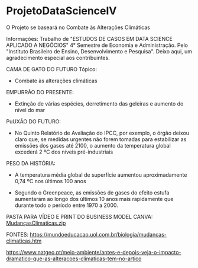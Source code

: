 # ProjetoDataScienceIV


O Projeto se baseará no Combate às Alterações Climáticas

Informações: Trabalho de "ESTUDOS DE CASOS EM DATA SCIENCE APLICADO A NEGÓCIOS" 4° Semestre de Economia e Administração. Pelo "Instituto Brasileiro de Ensino, Desenvolvimento e Pesquisa". Deixo aqui, um agradecimento especial aos contribuintes.



CAMA DE GATO DO FUTURO
Tópico:
- Combate às alterações climáticas

EMPURRÃO DO PRESENTE:

- Extinção de várias espécies, derretimento das geleiras e aumento do nível do mar

PuUXÃO DO FUTURO:

- No Quinto Relatório de Avaliação do IPCC, por exemplo, o órgão deixou claro que, se medidas urgentes não forem tomadas para estabilizar as emissões dos gases até 2100, o aumento da temperatura global excederá 2 ºC dos níveis pré-industriais

PESO DA HISTÓRIA:

- A temperatura média global de superfície aumentou aproximadamente 0,74 ºC nos últimos 100 anos

- Segundo o Greenpeace, as emissões de gases do efeito estufa aumentaram ao longo dos últimos 10 anos mais rapidamente que durante todo o período entre 1970 a 2000.



PASTA PARA VÍDEO E PRINT DO BUSINESS MODEL CANVA:
[MudançasClimaticas.zip](https://github.com/jvvizin/ProjetoDataScienceIV/files/10128094/MudancasClimaticas.zip)

FONTES: 
https://mundoeducacao.uol.com.br/biologia/mudancas-climaticas.htm

https://www.natgeo.pt/meio-ambiente/antes-e-depois-veja-o-impacto-dramatico-que-as-alteracoes-climaticas-tem-no-artico
